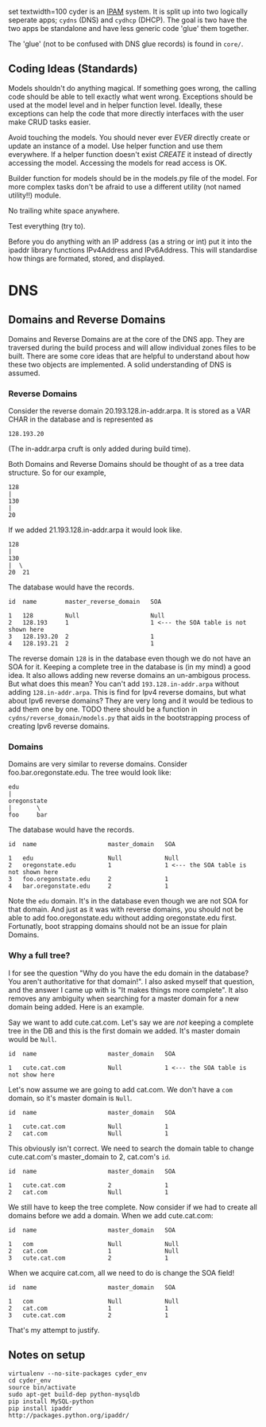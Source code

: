 set textwidth=100
cyder is an [IPAM][ipam] system. It is split up into two logically seperate apps; `cydns` (DNS) and
`cydhcp` (DHCP). The goal is two have the two apps be standalone and have less generic code 'glue'
them together.

The 'glue' (not to be confused with DNS glue records) is found in `core/`.

Coding Ideas (Standards)
------------------------



Models shouldn't do anything magical. If something goes wrong, the calling code should be able to
tell exactly what went wrong. Exceptions should be used at the model level and in helper function
level. Ideally, these exceptions can help the code that more directly interfaces with the user make
CRUD tasks easier.

Avoid touching the models. You should never ever *EVER* directly create or update an instance of a
model. Use helper function and use them everywhere. If a helper function doesn't exist *CREATE* it
instead of directly accessing the model. Accessing the models for read access is OK.

Builder function for models should be in the models.py file of the model. For more complex tasks
don't be afraid to use a different utility (not named utility!!) module.

No trailing white space anywhere.

Test everything (try to).

Before you do anything with an IP address (as a string or int) put it into the ipaddr library
functions IPv4Address and IPv6Address. This will standardise how things are formated, stored, and
displayed.

DNS
===
Domains and Reverse Domains
---------------------------
Domains and Reverse Domains are at the core of the DNS app. They are traversed during the build
process and will allow individual zones files to be built. There are some core ideas that are
helpful to understand about how these two objects are implemented. A solid understanding of DNS is
assumed.

### Reverse Domains

Consider the reverse domain 20.193.128.in-addr.arpa. It is stored as a VAR CHAR in the database and
is represented as

    128.193.20

(The in-addr.arpa cruft is only added during build time).

Both Domains and Reverse Domains should be thought of as a tree data structure. So for our example,

    128
    |
    130
    |
    20

If we added 21.193.128.in-addr.arpa it would look like.

    128
    |
    130
    |  \
    20  21

The database would have the records.

    id  name        master_reverse_domain   SOA

    1   128         Null                    Null
    2   128.193     1                       1 <--- the SOA table is not shown here
    3   128.193.20  2                       1
    4   128.193.21  2                       1

The reverse domain `128` is in the database even though we do not have an SOA for it. Keeping a
complete tree in the database is (in my mind) a good idea. It also allows adding new reverse domains
an un-ambigous process. But what does this mean? You can't add `193.128.in-addr.arpa` without adding
`128.in-addr.arpa`. This is find for Ipv4 reverse domains, but what about Ipv6 reverse domains? They
are very long and it would be tedious to add them one by one. TODO there should be a function in
`cydns/reverse_domain/models.py` that aids in the bootstrapping process of creating Ipv6 reverse
domains.

### Domains

Domains are very similar to reverse domains. Consider foo.bar.oregonstate.edu. The tree would look
like:

    edu
    |
    oregonstate
    |       \
    foo     bar

The database would have the records.

    id  name                    master_domain   SOA

    1   edu                     Null            Null
    2   oregonstate.edu         1               1 <--- the SOA table is not shown here
    3   foo.oregonstate.edu     2               1
    4   bar.oregonstate.edu     2               1

Note the `edu` domain. It's in the database even though we are not SOA for that domain. And just as
it was with reverse domains, you should not be able to add foo.oregonstate.edu without adding
oregonstate.edu first. Fortunatly, boot strapping domains should not be an issue for plain Domains.

### Why a full tree?
I for see the question "Why do you have the edu domain in the database? You aren't authoritative for
that domain!". I also asked myself that question, and the answer I came up with is "It makes things
more complete". It also removes any ambiguity when searching for a master domain for a new domain
being added. Here is an example.

Say we want to add cute.cat.com. Let's say we are *not* keeping a complete tree in the DB and this
is the first domain we added. It's master domain would be `Null`.

    id  name                    master_domain   SOA

    1   cute.cat.com            Null            1 <--- the SOA table is not show here

Let's now assume we are going to add cat.com. We don't have a `com` domain, so it's master domain is
`Null`.

    id  name                    master_domain   SOA

    1   cute.cat.com            Null            1
    2   cat.com                 Null            1

This obviously isn't correct. We need to search the domain table to change cute.cat.com's
master_domain to 2, cat.com's `id`.

    id  name                    master_domain   SOA

    1   cute.cat.com            2               1
    2   cat.com                 Null            1

We still have to keep the tree complete. Now consider if we had to create all domains before we add a
domain. When we add cute.cat.com:

    id  name                    master_domain   SOA

    1   com                     Null            Null
    2   cat.com                 1               Null
    3   cute.cat.com            2               1

When we acquire cat.com, all we need to do is change the SOA field!

    id  name                    master_domain   SOA

    1   com                     Null            Null
    2   cat.com                 1               1
    3   cute.cat.com            2               1

That's my attempt to justify.

Notes on setup
--------------

    virtualenv --no-site-packages cyder_env
    cd cyder_env
    source bin/activate
    sudo apt-get build-dep python-mysqldb
    pip install MySQL-python
    pip install ipaddr
    http://packages.python.org/ipaddr/

[ipam]:http://en.wikipedia.org/wiki/Internet_Protocol_Address_Management
